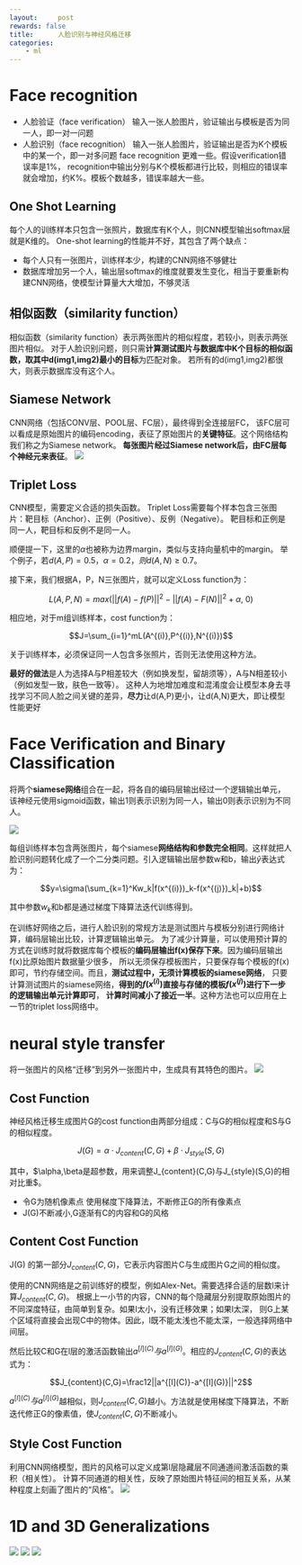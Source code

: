 ```yaml
---
layout:     post
rewards: false
title:      人脸识别与神经风格迁移
categories:
    - ml
---
```

# Face recognition
- 人脸验证（face verification） 输入一张人脸图片，验证输出与模板是否为同一人，即一对一问题
- 人脸识别（face recognition） 输入一张人脸图片，验证输出是否为K个模板中的某一个，即一对多问题
face recognition 更难一些。假设verification错误率是1%，
recognition中输出分别与K个模板都进行比较，则相应的错误率就会增加，约K%。模板个数越多，错误率越大一些。

## One Shot Learning
每个人的训练样本只包含一张照片，数据库有K个人，则CNN模型输出softmax层就是K维的。
One-shot learning的性能并不好，其包含了两个缺点：
- 每个人只有一张图片，训练样本少，构建的CNN网络不够健壮
- 数据库增加另一个人，输出层softmax的维度就要发生变化，相当于要重新构建CNN网络，使模型计算量大大增加，不够灵活

## 相似函数（similarity function）
相似函数（similarity function）表示两张图片的相似程度，若较小，则表示两张图片相似。
对于人脸识别问题，则只需**计算测试图片与数据库中K个目标的相似函数，取其中d(img1,img2)最小的目标**为匹配对象。
若所有的d(img1,img2)都很大，则表示数据库没有这个人。

## Siamese Network
CNN网络（包括CONV层、POOL层、FC层），最终得到全连接层FC，
该FC层可以看成是原始图片的编码encoding，表征了原始图片的**关键特征**。这个网络结构我们称之为Siamese network。
**每张图片经过Siamese network后，由FC层每个神经元来表征**。
![](https://ws2.sinaimg.cn/large/006tNbRwly1fvuy5e76d8j31iu0vq40x.jpg)

## Triplet Loss
CNN模型，需要定义合适的损失函数。
Triplet Loss需要每个样本包含三张图片：靶目标（Anchor）、正例（Positive）、反例（Negative）。
靶目标和正例是同一人，靶目标和反例不是同一人。 

顺便提一下，这里的$\alpha$也被称为边界margin，类似与支持向量机中的margin。
举个例子，若$d(A,P)=0.5，\alpha=0.2，则d(A,N)\geq0.7$。

接下来，我们根据A，P，N三张图片，就可以定义Loss function为：

$$L(A,P,N)=max(||f(A)-f(P)||^2-||f(A)-F(N)||^2+\alpha,\ 0)$$

相应地，对于m组训练样本，cost function为：

$$J=\sum_{i=1}^mL(A^{(i)},P^{(i)},N^{(i)})$$

关于训练样本，必须保证同一人包含多张照片，否则无法使用这种方法。

**最好的做法**是人为选择A与P相差较大（例如换发型，留胡须等），A与N相差较小（例如发型一致，肤色一致等）。
这种人为地增加难度和混淆度会让模型本身去寻找学习不同人脸之间关键的差异，**尽力**让d(A,P)更小，让d(A,N)更大，即让模型性能更好

# Face Verification and Binary Classification
将两个**siamese网络**组合在一起，将各自的编码层输出经过一个逻辑输出单元，
该神经元使用sigmoid函数，输出1则表示识别为同一人，输出0则表示识别为不同人。

![](https://ws4.sinaimg.cn/large/006tNbRwly1fvuz1n7gudj30k405vjs8.jpg)

每组训练样本包含两张图片，每个siamese**网络结构和参数完全相同**。这样就把人脸识别问题转化成了一个二分类问题。引入逻辑输出层参数w和b，输出$\hat y$表达式为：

$$y=\sigma(\sum_{k=1}^Kw_k|f(x^{(i)})_k-f(x^{(j)})_k|+b)$$

其中参数$w_k$和b都是通过梯度下降算法迭代训练得到。

在训练好网络之后，进行人脸识别的常规方法是测试图片与模板分别进行网络计算，编码层输出比较，计算逻辑输出单元。
为了减少计算量，可以使用预计算的方式在训练时就将数据库每个模板的**编码层输出f(x)保存下来**。因为编码层输出f(x)比原始图片数据量少很多，
所以无须保存模板图片，只要保存每个模板的f(x)即可，节约存储空间。而且，**测试过程中，无须计算模板的siamese网络**，
只要计算测试图片的siamese网络，**得到的$f(x^{(i)})$直接与存储的模板$f(x^{(j)})$进行下一步的逻辑输出单元计算即可**，
**计算时间减小了接近一半**。这种方法也可以应用在上一节的triplet loss网络中。

# neural style transfer
将一张图片的风格“迁移”到另外一张图片中，生成具有其特色的图片。
![](https://ws4.sinaimg.cn/large/006tNbRwly1fvuzae1dyej31dk0p80z8.jpg)

## Cost Function
神经风格迁移生成图片G的cost function由两部分组成：C与G的相似程度和S与G的相似程度。

$$J(G)=\alpha \cdot J_{content}(C,G)+\beta \cdot J_{style}(S,G)$$

其中，$\alpha,\beta是超参数，用来调整J_{content}(C,G)与J_{style}(S,G)的相对比重$。
- 令G为随机像素点 使用梯度下降算法，不断修正G的所有像素点
- J(G)不断减小,G逐渐有C的内容和G的风格

## Content Cost Function
J(G) 的第一部分$J_{content}(C,G)$，它表示内容图片C与生成图片G之间的相似度。

使用的CNN网络是之前训练好的模型，例如Alex-Net。需要选择合适的层数l来计算$J_{content}(C,G)$。
根据上一小节的内容，CNN的每个隐藏层分别提取原始图片的不同深度特征，由简单到复杂。如果l太小，没有迁移效果；如果l太深，
则G上某个区域将直接会出现C中的物体。因此，l既不能太浅也不能太深，一般选择网络中间层。

然后比较C和G在l层的激活函数输出$a^{[l](C)}与a^{[l](G)}$。相应的$J_{content}(C,G)$的表达式为：

$$J_{content}(C,G)=\frac12||a^{[l](C)}-a^{[l](G)}||^2$$

$a^{[l](C)}与a^{[l](G)}$越相似，则$J_{content}(C,G)$越小。方法就是使用梯度下降算法，不断迭代修正G的像素值，使$J_{content}(C,G)$不断减小。
                             
## Style Cost Function
利用CNN网络模型，图片的风格可以定义成第l层隐藏层不同通道间激活函数的乘积（相关性）。
计算不同通道的相关性，反映了原始图片特征间的相互关系，从某种程度上刻画了图片的“风格”。
![](https://ws3.sinaimg.cn/large/006tNbRwgy1fvv4kvjyerj31kw12d780.jpg)

# 1D and 3D Generalizations
<span class='gp-3'>
    <img src='https://ws1.sinaimg.cn/large/006tNbRwgy1fvv51iomjzj30s00o6my2.jpg' />
    <img src='https://ws2.sinaimg.cn/large/006tNbRwgy1fvv51qy6bwj30wa0pmmyj.jpg' />
    <img src='https://ws1.sinaimg.cn/large/006tNbRwgy1fvv5200h6vj30wa0s0wf4.jpg' />
</span>